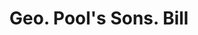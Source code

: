 ---
doi: 10.7916/D8B2969R
date_other: '1890'
date_other_textual: 1890-1899
form: printed ephemera
genre:
- Invoices
name:
- Geo. Pool's Sons
object_in_context_url: https://biggert.cul.columbia.edu/items/view/ave_biggert_00856
subject_hierarchical_geographic:
- New York, New York, United States
subject_name:
- Geo. Pool's Sons
title: Geo. Pool's Sons. Bill
sort_title: Geo. Pool's Sons. Bill
call_number: ave_biggert_00856
coordinates:
- 40.69277777777778,-73.99027777777778
pid: ave_biggert_00856
identifiers: ave_biggert_00856
thumbnail: https://derivativo-1.library.columbia.edu/iiif/2/ldpd:345727/full/!256,256/0/native.jpg
permalink: /biggert/ave_biggert_00856/
layout: iiif-image-page
---